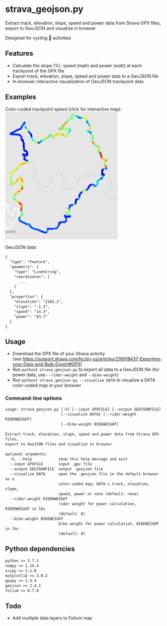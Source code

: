 # strava_geojson.py

Extract track, elevation, slope, speed and power data from Strava GPX files, export to GeoJSON and visualize in browser

Designed for cycling :bicyclist: activities

## Features

* Calculate the slope (%), speed (mph) and power (watt) at each trackpoint of the GPX file
* Export track, elevation, slope, speed and power data to a GeoJSON file
* In-browser interactive visualization of GeoJSON trackpoint data

## Examples

Color-coded trackpoint speed (click for interactive map):  
[![example.png](Example/example.png)](https://github.com/remisalmon/Strava-to-GeoJSON/blob/master/Example/example.geojson)

GeoJSON data:  
```
{
  "type": "Feature",
  "geometry": {
    "type": "LineString",
    "coordinates": [
      ...
    ]
  },
  "properties": {
    "elevation": "2203.1",
    "slope": "-1.3",
    "speed": "14.3",
    "power": "83.7"
  }
}
```

## Usage

* Download the GPX file of your Strava activity  
(see https://support.strava.com/hc/en-us/articles/216918437-Exporting-your-Data-and-Bulk-Export#GPX)
* Run `python3 strava_geojson.py` to export all data to a GeoJSON file (for power data, use `--rider-weight` and `--bike-weight`)
* Run `python3 strava_geojson.py --visualize DATA` to visualize a DATA color-coded map in your browser

### Command-line options

```
usage: strava_geojson.py [-h] [--input GPXFILE] [--output GEOJSONFILE]
                         [--visualize DATA] [--rider-weight RIDERWEIGHT]
                         [--bike-weight BIKEWEIGHT]

Extract track, elevation, slope, speed and power data from Strava GPX files,
export to GeoJSON files and visualize in browser

optional arguments:
  -h, --help            show this help message and exit
  --input GPXFILE       input .gpx file
  --output GEOJSONFILE  output .geojson file
  --visualize DATA      open the .geojson file in the default browser as a
                        color-coded map; DATA = track, elevation, slope,
                        speed, power or none (default: none)
  --rider-weight RIDERWEIGHT
                        rider weight for power calculation, RIDERWEIGHT in lbs
                        (default: 0)
  --bike-weight BIKEWEIGHT
                        bike weight for power calculation, BIKEWEIGHT in lbs
                        (default: 0)

```

## Python dependencies

```
python >= 3.7.1
numpy >= 1.15.4
scipy >= 1.1.0
matplotlib >= 3.0.2
gpxpy >= 1.3.4
geojson >= 2.4.1
folium >= 0.7.0
```
## Todo

* Add multiple data layers to Folium map
